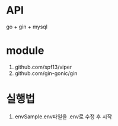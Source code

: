 # API

go + gin + mysql 


# module

1. github.com/spf13/viper
2. github.com/gin-gonic/gin


# 실행법

1. envSample.env파일을 .env로 수정 후 시작